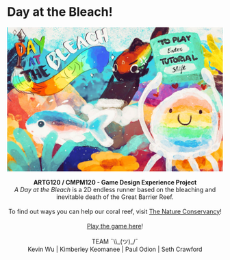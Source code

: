 # Day at the Bleach!
[![Click here to play!](/assets/img/title.png)](https://milquekat.itch.io/day-at-the-bleach)

<p align="center">
  <b>ARTG120 / CMPM120 - Game Design Experience Project</b><br>
  <i>A Day at the Bleach</i> is a 2D endless runner based on the bleaching and inevitable death of the Great Barrier Reef.<br><br>
To find out ways you can help our coral reef, visit <a href="https://www.nature.org/ourinitiatives/habitats/coralreefs/ways-to-help-coral-reefs/">The Nature Conservancy</a>!<br><br>
<a href="https://milquekat.itch.io/day-at-the-bleach">Play the game here</a>!<br><br>
TEAM ¯\\_(ツ)_/¯<br>
Kevin Wu | Kimberley Keomanee | Paul Odion | Seth Crawford<br>
</p>

